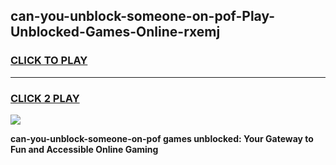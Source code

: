 
## can-you-unblock-someone-on-pof-Play-Unblocked-Games-Online-rxemj
<h3>
<a href="https://premium76.site?title=can-you-unblock-someone-on-pof&ref=25A">CLICK TO PLAY</a></h3>
<hr>

<h3>
<a href="https://premium76.site?title=can-you-unblock-someone-on-pof&ref=25A">CLICK 2 PLAY</a>
  
</h3>

<a href="https://premium76.site?title=can-you-unblock-someone-on-pof&ref=25A"><img src="https://clearcache.store/games.png"></a>


**can-you-unblock-someone-on-pof games unblocked: Your Gateway to Fun and Accessible Online Gaming**
